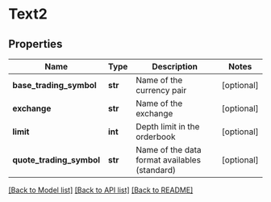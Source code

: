 # Text2

## Properties
Name | Type | Description | Notes
------------ | ------------- | ------------- | -------------
**base_trading_symbol** | **str** | Name of the currency pair | [optional] 
**exchange** | **str** | Name of the exchange | [optional] 
**limit** | **int** | Depth limit in the orderbook | [optional] 
**quote_trading_symbol** | **str** | Name of the data format availables (standard) | [optional] 

[[Back to Model list]](../README.md#documentation-for-models) [[Back to API list]](../README.md#documentation-for-api-endpoints) [[Back to README]](../README.md)


